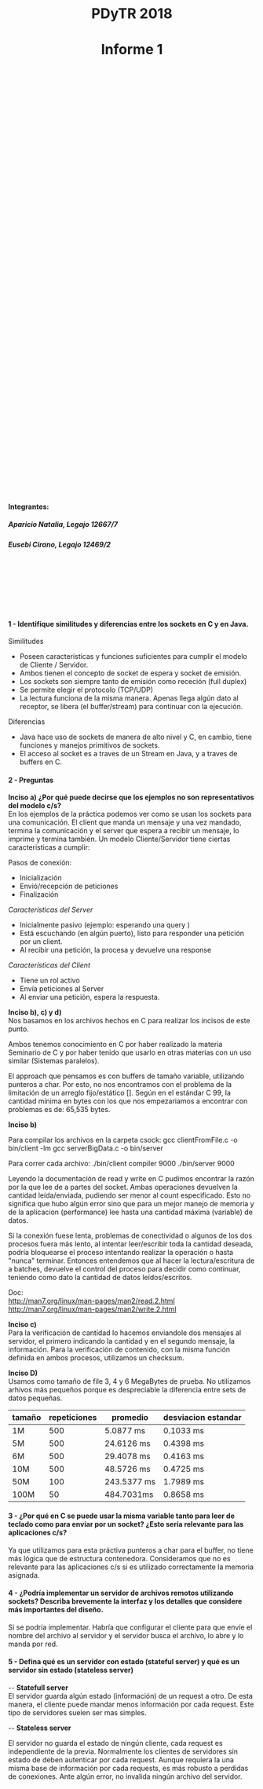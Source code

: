 <h1><center>PDyTR 2018</center></h1>
<h1><center>Informe 1</center></h1>

</br></br></br></br></br></br></br></br></br></br></br></br></br></br></br></br></br></br></br></br></br></br></br></br></br></br></br></br></br></br></br></br></br></br></br></br></br></br></br></br></br></br></br></br></br></br></br></br></br></br></br>
#### Integrantes:

##### Aparicio Natalia, Legajo 12667/7  

##### Eusebi Cirano, Legajo 12469/2  
</br></br></br></br></br></br>



#### 1 - Identifique similitudes y diferencias entre los sockets en C y en Java.

Similitudes

* Poseen características y funciones suficientes para cumplir el modelo de Cliente / Servidor.
* Ambos tienen el concepto de socket de espera y socket de emisión.
* Los sockets son siempre tanto de emisión como receción (full duplex)
* Se permite elegir el protocolo (TCP/UDP)
* La lectura funciona de la misma manera. Apenas llega algún dato al receptor, se libera (el buffer/stream) para continuar con la ejecución.


Diferencias

* Java hace uso de sockets de manera de alto nivel y C, en cambio, tiene funciones y manejos primitivos de sockets.
* El acceso al socket es a traves de un Stream en Java, y a traves de buffers en C.


#### 2 - Preguntas

**Inciso a) ¿Por qué puede decirse que los ejemplos no son representativos del modelo c/s?**  
En los ejemplos de la práctica podemos ver como se usan los sockets para una comunicación. El client que manda un mensaje y una vez mandado, termina la comunicación y el server que espera a recibir un mensaje, lo imprime y termina también.
Un modelo Cliente/Servidor tiene ciertas caracteristicas a cumplir:

Pasos de conexión:
  * Inicialización
  * Envió/recepción de peticiones
  * Finalización

_Características del Server_
  * Inicialmente pasivo (ejemplo: esperando una query )
  * Está escuchando (en algún puerto), listo para responder una petición por un client.
  * Al recibir una petición, la procesa y devuelve una response

_Características del Client_
  * Tiene un rol activo
  * Envía peticiones al Server
  * Al enviar una petición, espera la respuesta.

**Inciso b), c) y d)**  
Nos basamos en los archivos hechos en C para realizar los incisos de este punto.

Ambos tenemos conocimiento en C por haber realizado la materia Seminario de C y por haber tenido que usarlo en otras materias con un uso similar (Sistemas paralelos).

El approach que pensamos es con buffers de tamaño variable, utilizando punteros a char. Por esto, no nos encontramos con el problema de la limitación de un arreglo fijo/estático []. Según en el estándar C 99, la cantidad mínima en bytes con los que nos empezariamos a encontrar con problemas es de: 65,535 bytes.

**Inciso b)**  

Para compilar los archivos en la carpeta csock:
gcc clientFromFile.c -o bin/client -lm
gcc serverBigData.c -o bin/server

Para correr cada archivo:
./bin/client compiler 9000
./bin/server 9000

Leyendo la documentación de read y write en C pudimos encontrar la razón por la que lee de a partes del socket.
Ambas operaciones devuelven la cantidad leída/enviada, pudiendo ser  menor al count especificado. Esto no significa que hubo algún error sino que para un mejor manejo de memoria y de la aplicacion (performance) lee hasta una cantidad máxima (variable) de datos.  

Si la conexión fuese lenta, problemas de conectividad o algunos de los dos procesos fuera más lento, al intentar leer/escribir toda la cantidad deseada, podría bloquearse el proceso intentando realizar la operación o hasta "nunca" terminar. Entonces entendemos que al hacer la lectura/escritura de a batches, devuelve el control del proceso para decidir como continuar, teniendo como dato la cantidad de datos leídos/escritos.

Doc:  
  http://man7.org/linux/man-pages/man2/read.2.html  
  http://man7.org/linux/man-pages/man2/write.2.html

**Inciso c)**  
Para la verificación de cantidad lo hacemos enviandole dos mensajes al servidor, el primero indicando la cantidad y en el segundo mensaje, la información.
Para la verificación de contenido, con la misma función definida en ambos procesos, utilizamos un checksum.

**Inciso D)**  
Usamos como tamaño de file 3, 4 y 6 MegaBytes de prueba. No utilizamos arhivos más pequeños porque es despreciable la diferencia entre sets de datos pequeñas.

tamaño | repeticiones | promedio | desviacion estandar
---|---|---|---
1M|500|5.0877 ms|0.1033 ms
5M|500|24.6126 ms|0.4398 ms
6M|500|29.4078 ms|0.4163 ms
10M|500|48.5726 ms|0.4725 ms
50M|100|243.5377 ms|1.7989 ms
100M|50|484.7031ms|0.8658 ms

#### 3 - ¿Por qué en C se puede usar la misma variable tanto para leer de teclado como para enviar por un socket? ¿Esto sería relevante para las aplicaciones c/s?
Ya que utilizamos para esta práctiva punteros a char para el buffer, no tiene más lógica que de estructura contenedora.
Consideramos que no es relevante para las aplicaciones c/s si es utilizado correctamente la memoria asignada.


#### 4 - ¿Podría implementar un servidor de archivos remotos utilizando sockets? Describa brevemente la interfaz y los detalles que considere más importantes del diseño.
Si se podría implementar.
Habría que configurar el cliente para que envíe el nombre del archivo al servidor y el servidor busca el archivo, lo abre y lo manda por red.



#### 5 - Defina qué es un servidor con estado (stateful server) y qué es un servidor sin estado (stateless server)  

-- **Statefull server**  
El servidor guarda algún estado (información) de un request a otro. De esta manera, el cliente puede mandar menos información por cada request. Este tipo de servidores suelen ser mas simples.

-- **Stateless server**  

El servidor no guarda el estado de ningún cliente, cada request es independiente de la previa. Normalmente los clientes de servidores sin estado de deben autenticar por cada request. Aunque requiera la una misma base de información por cada requests, es más robusto a perdidas de conexiones. Ante algún error, no invalida ningún archivo del servidor.
